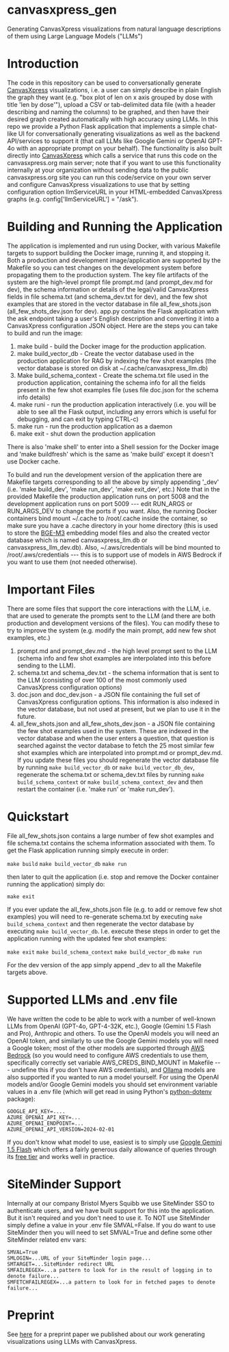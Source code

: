 # canvasxpress_gen
Generating CanvasXpress visualizations from natural language descriptions of them using Large Language Models ("LLMs")

# Introduction

The code in this repository can be used to conversationally generate [CanvasXpress](https://www.canvasxpress.org) visualizations, i.e. a user can simply describe in plain English the graph they want (e.g. "box plot of len on x axis grouped by dose with title 'len by dose'"), upload a CSV or tab-delimited data file (with a header describing and naming the columns) to be graphed, and then have their desired graph created automatically with high accuracy using LLMs. In this repo we provide a Python Flask application that implements a simple chat-like UI for conversationally generating visualizations as well as the backend API/services to support it (that call LLMs like Google Gemini or OpenAI GPT-4o with an appropriate prompt on your behalf). The functionality is also built directly into [CanvasXpress](https://www.canvasxpress.org/llm.html) which calls a service that runs this code on the canvasxpress.org main server; note that if you want to use this functionality internally at your organization without sending data to the public canvasxpress.org site you can run this code/service on your own server and configure CanvasXpress visualizations to use that by setting configuration option llmServiceURL in your HTML-embedded CanvasXpress graphs (e.g. config['llmServiceURL'] = "/ask").

# Building and Running the Application

The application is implemented and run using Docker, with various Makefile targets to support building the Docker image, running it, and stopping it. Both a production and development image/application are supported by the Makefile so you can test changes on the development system before propagating them to the production system. The key file artifacts of the system are the high-level prompt file prompt.md (and prompt_dev.md for dev), the schema information or details of the legal/valid CanvasXpress fields in file schema.txt (and schema_dev.txt for dev), and the few shot examples that are stored in the vector database in file all_few_shots.json (all_few_shots_dev.json for dev). app.py contains the Flask application with the ask endpoint taking a user's English description and converting it into a CanvasXpress configuration JSON object. Here are the steps you can take to build and run the image:

1. make build - build the Docker image for the production application.
2. make build_vector_db - Create the vector database used in the production application for RAG by indexing the few shot examples (the vector database is stored on disk at ~/.cache/canvasxpress_llm.db)
3. Make build_schema_context - Create the schema.txt file used in the production application, containing the schema info for all the fields present in the few shot examples file (uses file doc.json for the schema info details)
4. make runi - run the production application interactively (i.e. you will be able to see all the Flask output, including any errors which is useful for debugging, and can exit by typing CTRL-c)
5. make run - run the production application as a daemon
6. make exit - shut down the production application

There is also 'make shell' to enter into a Shell session for the Docker image and 'make buildfresh' which is the same as 'make build' except it doesn't use Docker cache.

To build and run the development version of the application there are Makefile targets corresponding to all the above by simply appending '_dev' (i.e. 'make build_dev', 'make run_dev', 'make exit_dev', etc.) Note that in the provided Makefile the production application runs on port 5008 and the development application runs on port 5009 --- edit RUN_ARGS or RUN_ARGS_DEV to change the ports if you want. Also, the running Docker containers bind mount ~/.cache to /root/.cache inside the container, so make sure you have a .cache directory in your home directory (this is used to store the [BGE-M3](https://milvus.io/docs/embed-with-bgm-m3.md) embedding model files and also the created vector database which is named canvasxpress_llm.db or canvasxpress_llm_dev.db). Also,  ~/.aws/credentials will be bind mounted to /root/.aws/credentials --- this is to support use of models in AWS Bedrock if you want to use them (not needed otherwise).

# Important Files

There are some files that support the core interactions with the LLM, i.e. that are used to generate the prompts sent to the LLM (and there are both production and development versions of the files). You can modify these to try to improve the system (e.g. modify the main prompt, add new few shot examples, etc.)

1. prompt.md and prompt_dev.md - the high level prompt sent to the LLM (schema info and few shot examples are interpolated into this before sending to the LLM).
2. schema.txt and schema_dev.txt - the schema information that is sent to the LLM (consisting of over 100 of the most commonly used CanvasXpress configuration options)
3. doc.json and doc_dev.json - a JSON file containing the full set of CanvasXpress configuration options. This information is also indexed in the vector database, but not used at present, but we plan to use it in the future.
4. all_few_shots.json and all_few_shots_dev.json - a JSON file containing the few shot examples used in the system. These are indexed in the vector database and when the user enters a question, that question is searched against the vector database to fetch the 25 most similar few shot examples which are interpolated into prompt.md or prompt_dev.md. If you update these files you should regenerate the vector database file by running `make build_vector_db` or `make build_vector_db_dev`, regenerate the schema.txt or schema_dev.txt files by running `make build_schema_context` or `make build_schema_context_dev` and then restart the container (i.e. 'make run' or 'make run_dev').

# Quickstart

File all_few_shots.json contains a large number of few shot examples and file schema.txt contains the schema information associated with them. To get the Flask application running simply execute in order:

`make build`
`make build_vector_db`
`make run`

then later to quit the application (i.e. stop and remove the Docker container running the application) simply do:

`make exit`

If you ever update the all_few_shots.json file (e.g. to add or remove few shot examples) you will need to re-generate schema.txt by executing `make build_schema_context` and then regenerate the vector database by executing `make build_vector_db`. I.e. execute these steps in order to get the application running with the updated few shot examples:

`make exit`
`make build_schema_context`
`make build_vector_db`
`make run`

For the dev version of the app simply append _dev to all the Makefile targets above.

# Supported LLMs and .env file

We have written the code to be able to work with a number of well-known LLMs from OpenAI (GPT-4o, GPT-4-32K, etc.), Google (Gemini 1.5 Flash and Pro), Anthropic and others. To use the OpenAI models you will need an OpenAI token, and similarly to use the Google Gemini models you will need a Google token; most of the other models are supported through [AWS Bedrock](https://aws.amazon.com/bedrock/) (so you would need to configure AWS credentials to use them, specifically correctly set variable AWS_CREDS_BIND_MOUNT in Makefile --- undefine this if you don't have AWS credentials), and [Ollama](https://ollama.com/) models are also supported if you wanted to run a model yourself. For using the OpenAI models and/or Google Gemini models you should set environment variable values in a .env file (which will get read in using Python's [python-dotenv](https://pypi.org/project/python-dotenv/) package):

    GOOGLE_API_KEY=....
    AZURE_OPENAI_API_KEY=...
    AZURE_OPENAI_ENDPOINT=...
    AZURE_OPENAI_API_VERSION=2024-02-01

If you don't know what model to use, easiest is to simply use [Google Gemini 1.5 Flash](https://ai.google.dev/gemini-api) which offers a fairly generous daily allowance of queries through its [free tier](https://ai.google.dev/pricing) and works well in practice.

# SiteMinder Support

Internally at our company Bristol Myers Squibb we use SiteMinder SSO to authenticate users, and we have built support for this into the application. But it isn't required and you don't need to use it. To NOT use SiteMinder simply define a value in your .env file SMVAL=False. If you do want to use SiteMinder then you will need to set SMVAL=True and define some other SiteMinder related env vars:

    SMVAL=True
    SMLOGIN=...URL of your SiteMinder login page...
    SMTARGET=...SiteMinder redirect URL
    SMFAILREGEX=...a pattern to look for in the result of logging in to denote failure...
    SMFETCHFAILREGEX=...a pattern to look for in fetched pages to denote failure...

# Preprint

See [here](https://osf.io/preprints/osf/kf2xp) for a preprint paper we published about our work generating visualizations using LLMs with CanvasXpress.
